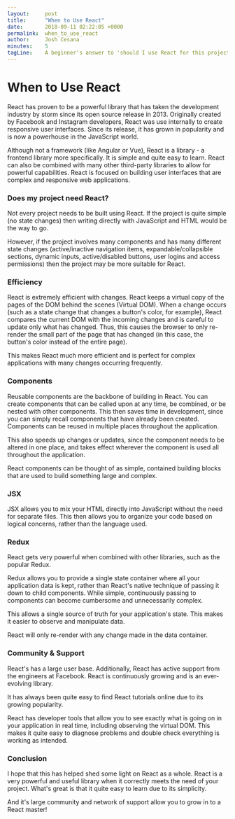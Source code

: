 ```yaml
---
layout:     post
title:      "When to Use React"
date:       2018-09-11 02:22:05 +0000
permalink:  when_to_use_react
author:     Josh Cesana
minutes:    5
tagLine:    A beginner's answer to 'should I use React for this project'?
---
```


# When to Use React
React has proven to be a powerful library that has taken the development industry by storm since its open source release in 2013. Originally created by Facebook and Instagram developers, React was use internally to create responsive user interfaces. Since its release, it has grown in popularity and is now a powerhouse in the JavaScript world.

Although not a framework (like Angular or Vue), React is a library - a frontend library more specifically. It is simple and quite easy to learn. React can also be combined with many other third-party libraries to allow for powerful capabilities. React is focused on building user interfaces that are complex and responsive web applications.

### Does my project need React?

Not every project needs to be built using React. If the project is quite simple (no state changes) then writing directly with JavaScript and HTML would be the way to go.

However, if the project involves many components and has many different state changes (active/inactive navigation items, expandable/collapsible sections, dynamic inputs, active/disabled buttons, user logins and access permissions) then the project may be more suitable for React.

### Efficiency

React is extremely efficient with changes. React keeps a virtual copy of the pages of the DOM behind the scenes (Virtual DOM). When a change occurs (such as a state change that changes a button's color, for example), React compares the current DOM with the incoming changes and is careful to update only what has changed. Thus, this causes the browser to only re-render the small part of the page that has changed (in this case, the button's color instead of the entire page).

This makes React much more efficient and is perfect for complex applications with many changes occurring frequently.

### Components

Reusable components are the backbone of building in React. You can create components that can be called upon at any time, be combined, or be nested with other components. This then saves time in development, since you can simply recall components that have already been created. Components can be reused in multiple places throughout the application.

This also speeds up changes or updates, since the component needs to be altered in one place, and takes effect wherever the component is used all throughout the application.

React components can be thought of as simple, contained building blocks that are used to build something large and complex.

### JSX

JSX allows you to mix your HTML directly into JavaScript without the need for separate files. This then allows you to organize your code based on logical concerns, rather than the language used.

### Redux

React gets very powerful when combined with other libraries, such as the popular Redux.

Redux allows you to provide a single state container where all your application data is kept, rather than React's native technique of passing it down to child components. While simple, continuously passing to components can become cumbersome and unnecessarily complex.

This allows a single source of truth for your application's state. This makes it easier to observe and manipulate data.

React will only re-render with any change made in the data container.

### Community & Support

React's has a large user base. Additionally, React has active support from the engineers at Facebook. React is continuously growing and is an ever-evolving library.

It has always been quite easy to find React tutorials online due to its growing popularity.

React has developer tools that allow you to see exactly what is going on in your application in real time, including observing the virtual DOM. This makes it quite easy to diagnose problems and double check everything is working as intended.

### Conclusion

I hope that this has helped shed some light on React as a whole. React is a very powerful and useful library when it correctly meets the need of your project. What's great is that it quite easy to learn due to its simplicity.

And it's large community and network of support allow you to grow in to a React master!
